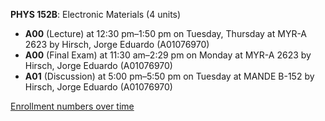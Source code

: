 **PHYS 152B**: Electronic Materials (4 units)

- **A00** (Lecture) at 12:30 pm–1:50 pm on Tuesday, Thursday at MYR-A 2623 by Hirsch, Jorge Eduardo (A01076970)
- **A00** (Final Exam) at 11:30 am–2:29 pm on Monday at MYR-A 2623 by Hirsch, Jorge Eduardo (A01076970)
- **A01** (Discussion) at 5:00 pm–5:50 pm on Tuesday at MANDE B-152 by Hirsch, Jorge Eduardo (A01076970)

[Enrollment numbers over time](./PHYS152B.tsv)
